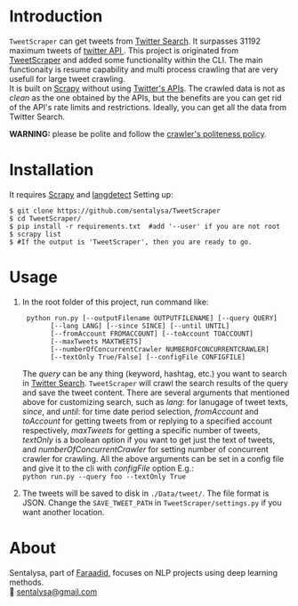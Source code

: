 # Introduction #
`TweetScraper` can get tweets from [Twitter Search](https://twitter.com/search-home). It surpasses 31192 maximum tweets of [twitter API ](https://developer.twitter.com/). This project is originated from [TweetScraper](https://github.com/jonbakerfish/TweetScraper) and added some functionality within the CLI. The main functionaity is resume capability and multi process crawling that are very usefull for large tweet crawling.  
It is built on [Scrapy](http://scrapy.org/) without using [Twitter's APIs](https://dev.twitter.com/rest/public).
The crawled data is not as *clean* as the one obtained by the APIs, but the benefits are you can get rid of the API's rate limits and restrictions. Ideally, you can get all the data from Twitter Search.

**WARNING:** please be polite and follow the [crawler's politeness policy](https://en.wikipedia.org/wiki/Web_crawler#Politeness_policy).
 

# Installation #
It requires [Scrapy](http://scrapy.org/) and [langdetect](https://pypi.python.org/pypi/langdetect?)  Setting up:

    $ git clone https://github.com/sentalysa/TweetScraper
    $ cd TweetScraper/
    $ pip install -r requirements.txt  #add '--user' if you are not root
	$ scrapy list
	$ #If the output is 'TweetScraper', then you are ready to go.

# Usage #
1. In the root folder of this project, run command like: 

		
		python run.py [--outputFilename OUTPUTFILENAME] [--query QUERY]
              [--lang LANG] [--since SINCE] [--until UNTIL]
              [--fromAccount FROMACCOUNT] [--toAccount TOACCOUNT]
              [--maxTweets MAXTWEETS]
              [--numberOfConcurrentCrawler NUMBEROFCONCURRENTCRAWLER]
              [--textOnly True/False] [--configFile CONFIGFILE]

	The *query* can be any thing (keyword, hashtag, etc.) you want to search in [Twitter Search](https://twitter.com/search-home). `TweetScraper` will crawl the search results of the query and save the tweet content. There are several arguments that mentioned above for customizing search, such as *lang*: for lanugage of tweet texts, *since*, and *until*: for time date period selection, *fromAccount* and *toAccount* for getting tweets from or replying to a specified account respectively, *maxTweets* for getting a specific number of tweets, *textOnly* is a boolean option if you want to get just the text of tweets, and *numberOfConcurrentCrawler* for setting number of concurrent crawler for crawling. All the above arguments can be set in a config file and give it to the cli with *configFile* option
E.g.:  
`python run.py --query foo --textOnly True`

2. The tweets will be saved to disk in `./Data/tweet/`. The file format is JSON. Change the `SAVE_TWEET_PATH`  in `TweetScraper/settings.py` if you want another location.

# About #
Sentalysa, part of [Faraadid](https://github.com/Faraadid), focuses on NLP projects using deep learning methods.  
:email: sentalysa@gmail.com

